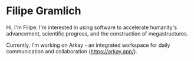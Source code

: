 # Filipe Gramlich

Hi, I'm Filipe. I'm interested in using software to accelerate humanity's advancement, scientific progress, and the construction of megastructures.

Currently, I'm working on Arkay - an integrated workspace for daily communication and collaboration (https://arkay.app/).
